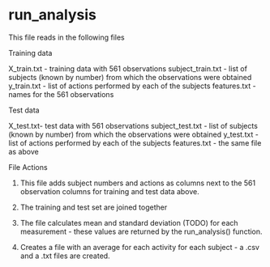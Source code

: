 # run_analysis

This file reads in the following files

Training data

X_train.txt - training data with 561 observations
subject_train.txt - list of subjects (known by number) from which the observations were obtained
y_train.txt - list of actions performed by each of the subjects
features.txt - names for the 561 observations

Test data

X_test.txt- test data with 561 observations
subject_test.txt - list of subjects (known by number) from which the observations were obtained
y_test.txt - list of actions performed by each of the subjects
features.txt - the same file as above

File Actions

1) This file adds subject numbers and actions as columns next to the 561 observation columns for training and test data 
above.

2) The training and test set are joined together

3) The file calculates mean and standard deviation (TODO) for each measurement - these values are returned by 
the run_analysis() function.  

4) Creates a file with an average for each activity for each subject - a .csv and a .txt files are created.

